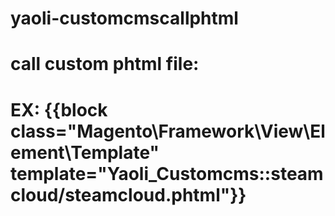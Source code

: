 # yaoli-customcmscallphtml
# call custom phtml file:
# EX: {{block class="Magento\Framework\View\Element\Template" template="Yaoli_Customcms::steamcloud/steamcloud.phtml"}}
